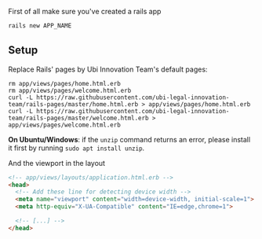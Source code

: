 First of all make sure you've created a rails app

```bash
rails new APP_NAME
```

## Setup

Replace Rails' pages by Ubi Innovation Team's default pages:

```
rm app/views/pages/home.html.erb
rm app/views/pages/welcome.html.erb
curl -L https://raw.githubusercontent.com/ubi-legal-innovation-team/rails-pages/master/home.html.erb > app/views/pages/home.html.erb
curl -L https://raw.githubusercontent.com/ubi-legal-innovation-team/rails-pages/master/welcome.html.erb > app/views/pages/welcome.html.erb
```


**On Ubuntu/Windows**: if the `unzip` command returns an error, please install it first by running `sudo apt install unzip`.

And the viewport in the layout

```html
<!-- app/views/layouts/application.html.erb -->
<head>
  <!-- Add these line for detecting device width -->
  <meta name="viewport" content="width=device-width, initial-scale=1">
  <meta http-equiv="X-UA-Compatible" content="IE=edge,chrome=1">

  <!-- [...] -->
</head>
```
